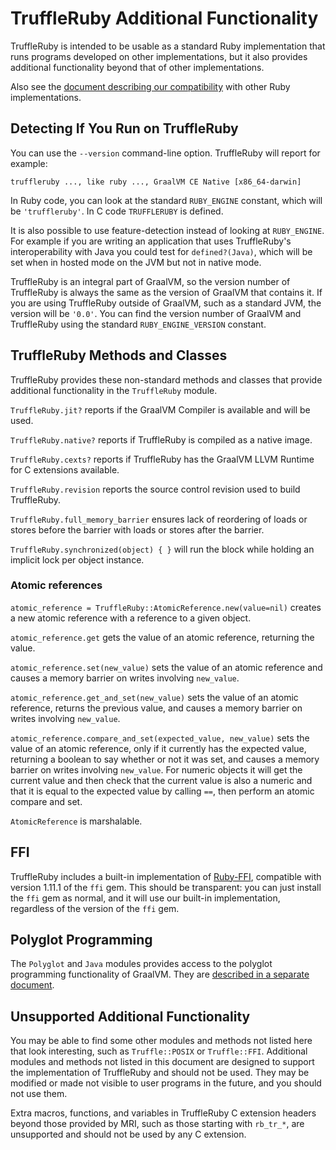 # TruffleRuby Additional Functionality

TruffleRuby is intended to be usable as a standard Ruby implementation that runs
programs developed on other implementations, but it also provides additional
functionality beyond that of other implementations.

Also see the [document describing our compatibility](compatibility.md) with
other Ruby implementations.

## Detecting If You Run on TruffleRuby

You can use the `--version` command-line option. TruffleRuby will report for
example:

```
truffleruby ..., like ruby ..., GraalVM CE Native [x86_64-darwin]
```

In Ruby code, you can look at the standard `RUBY_ENGINE` constant, which will be
`'truffleruby'`. In C code `TRUFFLERUBY` is defined.

It is also possible to use feature-detection instead of looking at
`RUBY_ENGINE`. For example if you are writing an application that uses
TruffleRuby's interoperability with Java you could test for `defined?(Java)`,
which will be set when in hosted mode on the JVM but not in native mode.

TruffleRuby is an integral part of GraalVM, so the version number of TruffleRuby
is always the same as the version of GraalVM that contains it. If you are using
TruffleRuby outside of GraalVM, such as a standard JVM, the version will be
`'0.0'`. You can find the version number of GraalVM and TruffleRuby using the
standard `RUBY_ENGINE_VERSION` constant.

## TruffleRuby Methods and Classes

TruffleRuby provides these non-standard methods and classes that provide
additional functionality in the `TruffleRuby` module.

`TruffleRuby.jit?` reports if the GraalVM Compiler is available and will be
used.

`TruffleRuby.native?` reports if TruffleRuby is compiled as a native image.

`TruffleRuby.cexts?` reports if TruffleRuby has the GraalVM LLVM Runtime for C
extensions available.

`TruffleRuby.revision` reports the source control revision used to build
TruffleRuby.

`TruffleRuby.full_memory_barrier` ensures lack of reordering of loads or stores
before the barrier with loads or stores after the barrier.

`TruffleRuby.synchronized(object) { }` will run the block while holding an
implicit lock per object instance.

### Atomic references

`atomic_reference = TruffleRuby::AtomicReference.new(value=nil)` creates a new
atomic reference with a reference to a given object.

`atomic_reference.get` gets the value of an atomic reference, returning the
value.

`atomic_reference.set(new_value)` sets the value of an atomic reference and
causes a memory barrier on writes involving `new_value`.

`atomic_reference.get_and_set(new_value)` sets the value of an atomic reference,
returns the previous value, and causes a memory barrier on writes involving
`new_value`.

`atomic_reference.compare_and_set(expected_value, new_value)` sets the value
of an atomic reference, only if it currently has the expected value, returning
a boolean to say whether or not it was set, and causes a memory barrier on
writes involving `new_value`. For numeric objects it will get the current
value and then check that the current value is also a numeric and that it is
equal to the expected value by calling `==`, then perform an atomic compare
and set.

`AtomicReference` is marshalable.

## FFI

TruffleRuby includes a built-in implementation of [Ruby-FFI](https://github.com/ffi/ffi),
compatible with version 1.11.1 of the `ffi` gem. This should be transparent: you can
just install the `ffi` gem as normal, and it will use our built-in implementation,
regardless of the version of the `ffi` gem.

## Polyglot Programming

The `Polyglot` and `Java` modules provides access to the polyglot programming
functionality of GraalVM. They are
[described in a separate document](polyglot.md).

## Unsupported Additional Functionality

You may be able to find some other modules and methods not listed here that look
interesting, such as `Truffle::POSIX` or `Truffle::FFI`. Additional modules and
methods not listed in this document are designed to support the implementation
of TruffleRuby and should not be used. They may be modified or made not visible
to user programs in the future, and you should not use them.

Extra macros, functions, and variables in TruffleRuby C extension headers
beyond those provided by MRI, such as those starting with `rb_tr_*`, are
unsupported and should not be used by any C extension.
